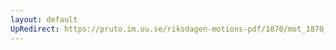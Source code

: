 ```yaml
---
layout: default
UpRedirect: https://pruto.im.uu.se/riksdagen-motions-pdf/1870/mot_1870__ak__124.pdf
---
```


